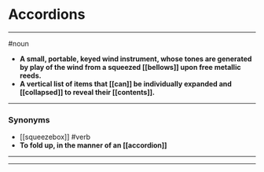 # Accordions
---
#noun
- **A small, portable, keyed wind instrument, whose tones are generated by play of the wind from a squeezed [[bellows]] upon free metallic reeds.**
- **A vertical list of items that [[can]] be individually expanded and [[collapsed]] to reveal their [[contents]].**
---
### Synonyms
- [[squeezebox]]
#verb
- **To fold up, in the manner of an [[accordion]]**
---
---
